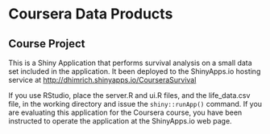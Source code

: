 # Coursera Data Products

## Course Project

This is a Shiny Application that performs survival analysis on a small data set included in the application. It been deployed to the ShinyApps.io hosting service at http://dhimrich.shinyapps.io/CourseraSurvival

If you use RStudio, place the server.R and ui.R files, and the life_data.csv file, in the working directory and issue the `shiny::runApp()` command. If you are evaluating this application for the Coursera course, you have been instructed to operate the application at the ShinyApps.io web page.

